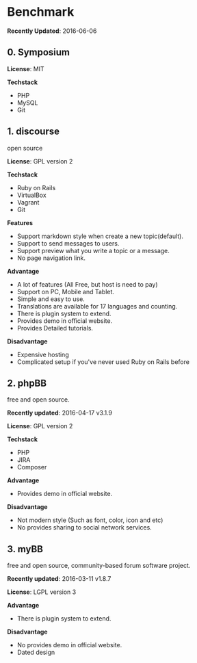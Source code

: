 # Benchmark

**Recently Updated**: 2016-06-06

## 0. Symposium

**License**: MIT

**Techstack**
- PHP
- MySQL
- Git


## 1. discourse

open source

**License**: GPL version 2

**Techstack**
- Ruby on Rails
- VirtualBox
- Vagrant
- Git

**Features**
- Support markdown style when create a new topic(default).
- Support to send messages to users.
- Support preview what you write a topic or a message.
- No page navigation link.

**Advantage**
- A lot of features (All Free, but host is need to pay)
- Support on PC, Mobile and Tablet.
- Simple and easy to use.
- Translations are available for 17 languages and counting.
- There is plugin system to extend.
- Provides demo in official website.
- Provides Detailed tutorials.

**Disadvantage**
- Expensive hosting
- Complicated setup if you've never used Ruby on Rails before


## 2. phpBB

free and open source.

**Recently updated**: 2016-04-17 v3.1.9

**License**: GPL version 2

**Techstack**
- PHP
- JIRA
- Composer

**Advantage**
- Provides demo in official website.

**Disadvantage**
- Not modern style (Such as font, color, icon and etc)
- No provides sharing to social network services.


## 3. myBB

free and open source, community-based forum software project.

**Recently updated**: 2016-03-11 v1.8.7

**License**: LGPL version 3

**Advantage**
- There is plugin system to extend.

**Disadvantage**
- No provides demo in official website.
- Dated design

